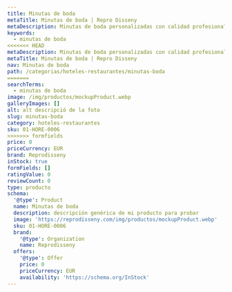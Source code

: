```yaml
---
title: Minutas de boda
metaTitle: Minutas de boda | Repro Disseny
metaDescription: Minutas de boda personalizadas con calidad profesional en Cataluña.
keywords:
  - minutas de boda
<<<<<<< HEAD
metaDescription: Minutas de boda personalizadas con calidad profesional en Cataluña.
metaTitle: Minutas de boda | Repro Disseny
nav: Minutas de boda
path: /categorias/hoteles-restaurantes/minutas-boda
=======
searchTerms:
  - minutas de boda
image: /img/productos/mockupProduct.webp
galleryImages: []
alt: alt descripció de la foto
slug: minutas-boda
category: hoteles-restaurantes
sku: 01-HORE-0006
>>>>>>> formfields
price: 0
priceCurrency: EUR
brand: Reprodisseny
inStock: true
formFields: []
ratingValue: 0
reviewCount: 0
type: producto
schema:
  '@type': Product
  name: Minutas de boda
  description: descripción genérica de mi producto para probar
  image: 'https://reprodisseny.com/img/productos/mockupProduct.webp'
  sku: 01-HORE-0006
  brand:
    '@type': Organization
    name: Reprodisseny
  offers:
    '@type': Offer
    price: 0
    priceCurrency: EUR
    availability: 'https://schema.org/InStock'
---
```


